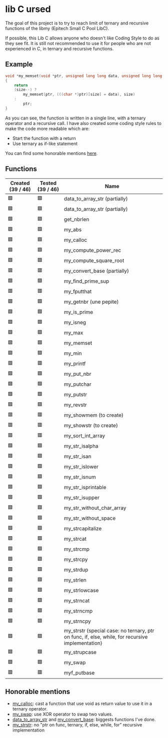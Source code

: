 # lib C ursed

The goal of this project is to try to reach limit of ternary and recursive functions of the libmy (Epitech Small C Pool LibC).

If possible, this Lib C allows anyone who doesn't like Coding Style to do as they see fit.
It is still not recommended to use it for people who are not experienced in C, in ternary and recursive functions.

## Example

```c
void *my_memset(void *ptr, unsigned long long data, unsigned long long size)
{
    return
    (size--) ?
        my_memset(ptr, (((char *)ptr)[size] = data), size)
    :
        ptr;
}
```
As you can see, the function is written in a single line, with a ternary operator and a recursive call. I have also created some coding style rules to make the code more readable which are:
- Start the function with a return
- Use ternary as if-like statement

You can find some honorable mentions [here](#honorable-mentions).

## Functions

Created (39 / 46)       | Tested (39 / 46)         | Name
---------------|----------------|-------
🟩 | 🟩 | data_to_array_str (partially)
🟩 | 🟩 | data_to_array_str (partially)
🟩 | 🟩 | get_nbrlen
🟩 | 🟩 | my_abs
🟩 | 🟩 | my_calloc
🟩 | 🟩 | my_compute_power_rec
🟩 | 🟩 | my_compute_square_root
🟥 | 🟥 | my_convert_base (partially)
🟩 | 🟩 | my_find_prime_sup
🟥 | 🟥 | my_fputthat
🟩 | 🟩 | my_getnbr (une pepite)
🟩 | 🟩 | my_is_prime
🟩 | 🟩 | my_isneg
🟩 | 🟩 | my_max
🟩 | 🟩 | my_memset
🟩 | 🟩 | my_min
🟥 | 🟥 | my_printf
🟩 | 🟩 | my_put_nbr
🟩 | 🟩 | my_putchar
🟩 | 🟩 | my_putstr
🟩 | 🟩 | my_revstr
🟥 | 🟥 | my_showmem (to create)
🟥 | 🟥 | my_showstr (to create)
🟥 | 🟥 | my_sort_int_array
🟩 | 🟩 | my_str_isalpha
🟩 | 🟩 | my_str_isan
🟩 | 🟩 | my_str_islower
🟩 | 🟩 | my_str_isnum
🟩 | 🟩 | my_str_isprintable
🟩 | 🟩 | my_str_isupper
🟩 | 🟩 | my_str_without_char_array
🟩 | 🟩 | my_str_without_space
🟩 | 🟩 | my_strcapitalize
🟩 | 🟩 | my_strcat
🟩 | 🟩 | my_strcmp
🟩 | 🟩 | my_strcpy
🟩 | 🟩 | my_strdup
🟩 | 🟩 | my_strlen
🟩 | 🟩 | my_strlowcase
🟩 | 🟩 | my_strncat
🟩 | 🟩 | my_strncmp
🟩 | 🟩 | my_strncpy
🟩 | 🟩 | my_strstr (special case: no ternary, ptr on func, if, else, while, for recursive implementation)
🟩 | 🟩 | my_strupcase
🟩 | 🟩 | my_swap
🟥 | 🟥 | myf_putbase

## Honorable mentions

- [my_calloc](https://github.com/Miou-zora/lib-C-ursed/blob/6a611900b5271a5a32833514a0fb8db560f28ea3/lib/my/fonctions/my_calloc.c): cast a function that use void as return value to use it in a ternary operator.
- [my_swap](https://github.com/Miou-zora/lib-C-ursed/blob/6a611900b5271a5a32833514a0fb8db560f28ea3/lib/my/fonctions/my_swap.c): use XOR operator to swap two values.
- [data_to_array_str](https://github.com/Miou-zora/lib-C-ursed/blob/6a611900b5271a5a32833514a0fb8db560f28ea3/lib/my/fonctions/data_to_array_str.c) and [my_convert_base](https://github.com/Miou-zora/lib-C-ursed/blob/6a611900b5271a5a32833514a0fb8db560f28ea3/lib/my/fonctions/my_convert_base.c): biggests functions I've done.
- [my_strstr](https://github.com/Miou-zora/lib-C-ursed/blob/6a611900b5271a5a32833514a0fb8db560f28ea3/lib/my/fonctions/my_strstr.c): no "ptr on func, ternary, if, else, while, for" recursive implementation